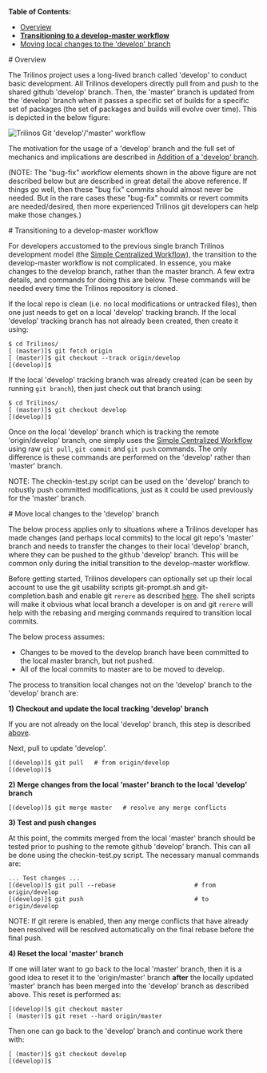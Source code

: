 **Table of Contents:**
* [Overview](#overview)
* [**Transitioning to a develop-master workflow**](#transition_develop_master)
* [Moving local changes to the 'develop' branch](#move_to_develop)

<a name="overview"/>
# Overview

The Trilinos project uses a long-lived branch called 'develop' to conduct basic development.  All Trilinos developers directly pull from and push to the shared github 'develop' branch.  Then, the 'master' branch is updated from the 'develop' branch when it passes a specific set of builds for a specific set of packages (the set of packages and builds will evolve over time).  This is depicted in the below figure:

![Trilinos Git 'develop'/'master' workflow](https://github.com/trilinos/trilinos_wiki_images/blob/master/GitDevelopMasterWorkflow.png)

The motivation for the usage of a 'develop' branch and the full set of mechanics and implications are described in [Addition of a 'develop' branch](https://docs.google.com/document/d/1uVQYI2cmNx09fDkHDA136yqDTqayhxqfvjFiuUue7wo/edit#heading=h.u2ougk1wk7ph).

(NOTE: The "bug-fix" workflow elements shown in the above figure are not described below but are described in great detail the above reference.  If things go well, then these "bug fix" commits should almost never be needed.  But in the rare cases these "bug-fix" commits or revert commits are needed/desired, then more experienced Trilinos git developers can help make those changes.)

<a name="transition_develop_master"/>
# Transitioning to a develop-master workflow

For developers accustomed to the previous single branch Trilinos development model (the [Simple Centralized Workflow](https://github.com/trilinos/Trilinos/wiki/VC-|-Simple-Centralized-Workflow)), the transition to the develop-master workflow is not complicated. In essence, you make changes to the develop branch, rather than the master branch. A few extra details, and commands for doing this are below. These commands will be needed every time the Trilinos repository is cloned.

If the local repo is clean (i.e. no local modifications or untracked files), then one just needs to get on a local 'develop' tracking branch.  If the local 'develop' tracking branch has not already been created, then create it using:

```
$ cd Trilinos/
[ (master)]$ git fetch origin
[ (master)]$ git checkout --track origin/develop
[(develop)]$ 
```

If the local 'develop' tracking branch was already created (can be seen by running `git branch`), then just check out that branch using:

```
$ cd Trilinos/
[ (master)]$ git checkout develop
[(develop)]$ 
```

Once on the local 'develop' branch which is tracking the remote 'origin/develop' branch, one simply uses the [Simple Centralized Workflow](https://github.com/trilinos/Trilinos/wiki/VC-|-Simple-Centralized-Workflow) using raw `git pull`, `git commit` and `git push` commands. The only difference is these commands are performed on the 'develop' rather than 'master' branch.

NOTE: The checkin-test.py script can be used on the 'develop' branch to robustly push committed modifications, just as it could be used previously for the 'master' branch.

<a name="move_to_develop"/>
# Move local changes to the 'develop' branch

The below process applies only to situations where a Trilinos developer has made changes (and perhaps local commits) to the local git repo's 'master' branch and needs to transfer the changes to their local 'develop' branch, where they can be pushed to the github 'develop' branch. This will be common only during the initial transition to the develop-master workflow.

Before getting started, Trilinos developers can optionally set up their local account to use the git usability scripts git-prompt.sh and git-completion.bash and enable git `rerere` as described [here](https://github.com/trilinos/Trilinos/wiki/VC-%7C-Initial-Git-Setup).  The shell scripts will make it obvious what local branch a developer is on and git `rerere` will help with the rebasing and merging commands required to transition local commits.

The below process assumes:
* Changes to be moved to the develop branch have been committed to the local master branch, but not pushed.
* All of the local commits to master are to be moved to develop.

The process to transition local changes not on the 'develop' branch to the 'develop' branch are:

**1) Checkout and update the local tracking 'develop' branch**

If you are not already on the local 'develop' branch, this step is described [above](https://github.com/trilinos/Trilinos/wiki/VC-%7C-'develop'-'master'-workflow#get_on_local_develop).

Next, pull to update 'develop'.

```
[(develop)]$ git pull   # from origin/develop
[(develop)]$
```

**2) Merge changes from the local 'master' branch to the local 'develop' branch**

```
[(develop)]$ git merge master   # resolve any merge conflicts
```

**3) Test and push changes**

At this point, the commits merged from the local 'master' branch should be tested prior to pushing to the remote github 'develop' branch.  This can all be done using the checkin-test.py script. The necessary manual commands are:

```
... Test changes ...
[(develop)]$ git pull --rebase                      # from origin/develop
[(develop)]$ git push                               # to origin/develop
```

NOTE: If git rerere is enabled, then any merge conflicts that have already been resolved will be resolved automatically on the final rebase before the final push.

**4) Reset the local 'master' branch**

If one will later want to go back to the local 'master' branch, then it is a good idea to reset it to the 'origin/master' branch  **after** the locally updated 'master' branch has been merged into the 'develop' branch as described above.  This reset is performed as:

```
[(develop)]$ git checkout master
[ (master)]$ git reset --hard origin/master
```

Then one can go back to the 'develop' branch and continue work there with:

```
[ (master)]$ git checkout develop
[(develop)]$
```
